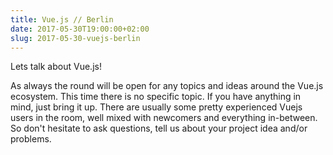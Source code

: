 ```yaml
---
title: Vue.js // Berlin
date: 2017-05-30T19:00:00+02:00
slug: 2017-05-30-vuejs-berlin
---
```


Lets talk about Vue.js!

As always the round will be open for any topics and ideas around the Vue.js ecosystem. This time there is no specific topic. If you have anything in mind, just bring it up. There are usually some pretty experienced Vuejs users in the room, well mixed with newcomers and everything in-between. So don't hesitate to ask questions, tell us about your project idea and/or problems.
